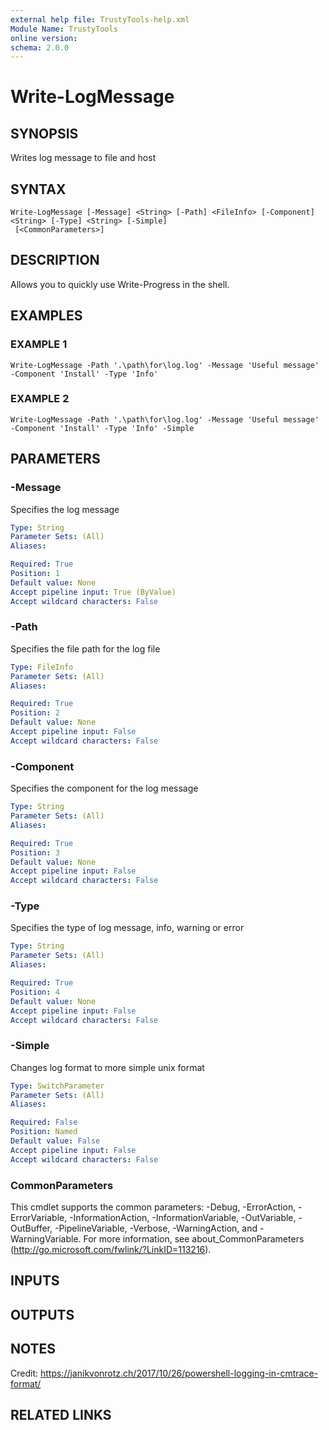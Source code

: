 ```yaml
---
external help file: TrustyTools-help.xml
Module Name: TrustyTools
online version:
schema: 2.0.0
---
```


# Write-LogMessage

## SYNOPSIS
Writes log message to file and host

## SYNTAX

```
Write-LogMessage [-Message] <String> [-Path] <FileInfo> [-Component] <String> [-Type] <String> [-Simple]
 [<CommonParameters>]
```

## DESCRIPTION
Allows you to quickly use Write-Progress in the shell.

## EXAMPLES

### EXAMPLE 1
```
Write-LogMessage -Path '.\path\for\log.log' -Message 'Useful message' -Component 'Install' -Type 'Info'
```

### EXAMPLE 2
```
Write-LogMessage -Path '.\path\for\log.log' -Message 'Useful message' -Component 'Install' -Type 'Info' -Simple
```

## PARAMETERS

### -Message
Specifies the log message

```yaml
Type: String
Parameter Sets: (All)
Aliases:

Required: True
Position: 1
Default value: None
Accept pipeline input: True (ByValue)
Accept wildcard characters: False
```

### -Path
Specifies the file path for the log file

```yaml
Type: FileInfo
Parameter Sets: (All)
Aliases:

Required: True
Position: 2
Default value: None
Accept pipeline input: False
Accept wildcard characters: False
```

### -Component
Specifies the component for the log message

```yaml
Type: String
Parameter Sets: (All)
Aliases:

Required: True
Position: 3
Default value: None
Accept pipeline input: False
Accept wildcard characters: False
```

### -Type
Specifies the type of log message, info, warning or error

```yaml
Type: String
Parameter Sets: (All)
Aliases:

Required: True
Position: 4
Default value: None
Accept pipeline input: False
Accept wildcard characters: False
```

### -Simple
Changes log format to more simple unix format

```yaml
Type: SwitchParameter
Parameter Sets: (All)
Aliases:

Required: False
Position: Named
Default value: False
Accept pipeline input: False
Accept wildcard characters: False
```

### CommonParameters
This cmdlet supports the common parameters: -Debug, -ErrorAction, -ErrorVariable, -InformationAction, -InformationVariable, -OutVariable, -OutBuffer, -PipelineVariable, -Verbose, -WarningAction, and -WarningVariable.
For more information, see about_CommonParameters (http://go.microsoft.com/fwlink/?LinkID=113216).

## INPUTS

## OUTPUTS

## NOTES
Credit: https://janikvonrotz.ch/2017/10/26/powershell-logging-in-cmtrace-format/

## RELATED LINKS
